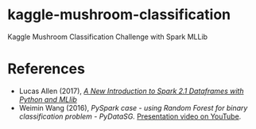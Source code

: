 # kaggle-mushroom-classification
Kaggle Mushroom Classification Challenge with Spark MLLib




# References
- Lucas Allen (2017), [*A New Introduction to Spark 2.1 Dataframes with Python and MLlib*](http://www.techpoweredmath.com/introduction-spark-2-1-dataframes-python-mllib/#.WkWRxlQ-fOR)
- Weimin Wang (2016), *PySpark case - using Random Forest for binary classification problem - PyDataSG.* [Presentation video on YouTube](https://www.youtube.com/watch?v=CdHuLGuU2c4).